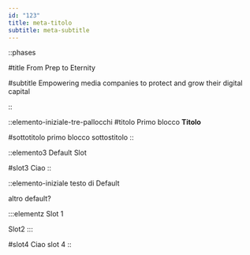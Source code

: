 ```yaml
---
id: "123"
title: meta-titolo
subtitle: meta-subtitle
---
```


::phases

#title
From Prep to Eternity

#subtitle
Empowering media companies to protect and grow their digital capital

::

::elemento-iniziale-tre-pallocchi
#titolo
Primo blocco **Titolo**

#sottotitolo
primo blocco sottostitolo
::

::elemento3
Default Slot

#slot3
Ciao
::

::elemento-iniziale
testo di Default

altro default?

  :::elementz
  Slot 1
  
  Slot2
  :::

#slot4
Ciao slot 4
::
